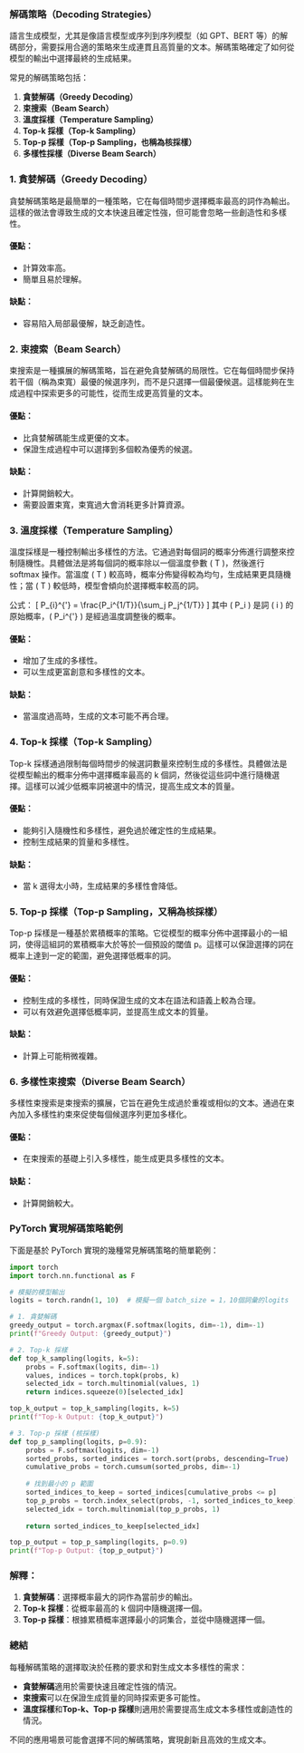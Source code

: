 ### 解碼策略（Decoding Strategies）

語言生成模型，尤其是像語言模型或序列到序列模型（如 GPT、BERT 等）的解碼部分，需要採用合適的策略來生成連貫且高質量的文本。解碼策略確定了如何從模型的輸出中選擇最終的生成結果。

常見的解碼策略包括：

1. **貪婪解碼（Greedy Decoding）**
2. **束搜索（Beam Search）**
3. **溫度採樣（Temperature Sampling）**
4. **Top-k 採樣（Top-k Sampling）**
5. **Top-p 採樣（Top-p Sampling，也稱為核採樣）**
6. **多樣性採樣（Diverse Beam Search）**

### 1. 貪婪解碼（Greedy Decoding）

貪婪解碼策略是最簡單的一種策略，它在每個時間步選擇概率最高的詞作為輸出。這樣的做法會導致生成的文本快速且確定性強，但可能會忽略一些創造性和多樣性。

#### 優點：
- 計算效率高。
- 簡單且易於理解。

#### 缺點：
- 容易陷入局部最優解，缺乏創造性。

### 2. 束搜索（Beam Search）

束搜索是一種擴展的解碼策略，旨在避免貪婪解碼的局限性。它在每個時間步保持若干個（稱為束寬）最優的候選序列，而不是只選擇一個最優候選。這樣能夠在生成過程中探索更多的可能性，從而生成更高質量的文本。

#### 優點：
- 比貪婪解碼能生成更優的文本。
- 保證生成過程中可以選擇到多個較為優秀的候選。

#### 缺點：
- 計算開銷較大。
- 需要設置束寬，束寬過大會消耗更多計算資源。

### 3. 溫度採樣（Temperature Sampling）

溫度採樣是一種控制輸出多樣性的方法。它通過對每個詞的概率分佈進行調整來控制隨機性。具體做法是將每個詞的概率除以一個溫度參數 \( T \)，然後進行 softmax 操作。當溫度 \( T \) 較高時，概率分佈變得較為均勻，生成結果更具隨機性；當 \( T \) 較低時，模型會傾向於選擇概率較高的詞。

公式：
\[
P_{i}^{'} = \frac{P_i^{1/T}}{\sum_j P_j^{1/T}}
\]
其中 \( P_i \) 是詞 \( i \) 的原始概率，\( P_i^{'} \) 是經過溫度調整後的概率。

#### 優點：
- 增加了生成的多樣性。
- 可以生成更富創意和多樣性的文本。

#### 缺點：
- 當溫度過高時，生成的文本可能不再合理。

### 4. Top-k 採樣（Top-k Sampling）

Top-k 採樣通過限制每個時間步的候選詞數量來控制生成的多樣性。具體做法是從模型輸出的概率分佈中選擇概率最高的 k 個詞，然後從這些詞中進行隨機選擇。這樣可以減少低概率詞被選中的情況，提高生成文本的質量。

#### 優點：
- 能夠引入隨機性和多樣性，避免過於確定性的生成結果。
- 控制生成結果的質量和多樣性。

#### 缺點：
- 當 k 選得太小時，生成結果的多樣性會降低。

### 5. Top-p 採樣（Top-p Sampling，又稱為核採樣）

Top-p 採樣是一種基於累積概率的策略。它從模型的概率分佈中選擇最小的一組詞，使得這組詞的累積概率大於等於一個預設的閾值 p。這樣可以保證選擇的詞在概率上達到一定的範圍，避免選擇低概率的詞。

#### 優點：
- 控制生成的多樣性，同時保證生成的文本在語法和語義上較為合理。
- 可以有效避免選擇低概率詞，並提高生成文本的質量。

#### 缺點：
- 計算上可能稍微複雜。

### 6. 多樣性束搜索（Diverse Beam Search）

多樣性束搜索是束搜索的擴展，它旨在避免生成過於重複或相似的文本。通過在束內加入多樣性約束來促使每個候選序列更加多樣化。

#### 優點：
- 在束搜索的基礎上引入多樣性，能生成更具多樣性的文本。

#### 缺點：
- 計算開銷較大。

### PyTorch 實現解碼策略範例

下面是基於 PyTorch 實現的幾種常見解碼策略的簡單範例：

```python
import torch
import torch.nn.functional as F

# 模擬的模型輸出
logits = torch.randn(1, 10)  # 模擬一個 batch_size = 1，10個詞彙的logits

# 1. 貪婪解碼
greedy_output = torch.argmax(F.softmax(logits, dim=-1), dim=-1)
print(f"Greedy Output: {greedy_output}")

# 2. Top-k 採樣
def top_k_sampling(logits, k=5):
    probs = F.softmax(logits, dim=-1)
    values, indices = torch.topk(probs, k)
    selected_idx = torch.multinomial(values, 1)
    return indices.squeeze(0)[selected_idx]

top_k_output = top_k_sampling(logits, k=5)
print(f"Top-k Output: {top_k_output}")

# 3. Top-p 採樣 (核採樣)
def top_p_sampling(logits, p=0.9):
    probs = F.softmax(logits, dim=-1)
    sorted_probs, sorted_indices = torch.sort(probs, descending=True)
    cumulative_probs = torch.cumsum(sorted_probs, dim=-1)
    
    # 找到最小的 p 範圍
    sorted_indices_to_keep = sorted_indices[cumulative_probs <= p]
    top_p_probs = torch.index_select(probs, -1, sorted_indices_to_keep)
    selected_idx = torch.multinomial(top_p_probs, 1)
    
    return sorted_indices_to_keep[selected_idx]

top_p_output = top_p_sampling(logits, p=0.9)
print(f"Top-p Output: {top_p_output}")
```

### 解釋：

1. **貪婪解碼**：選擇概率最大的詞作為當前步的輸出。
2. **Top-k 採樣**：從概率最高的 k 個詞中隨機選擇一個。
3. **Top-p 採樣**：根據累積概率選擇最小的詞集合，並從中隨機選擇一個。

### 總結

每種解碼策略的選擇取決於任務的要求和對生成文本多樣性的需求：
- **貪婪解碼**適用於需要快速且確定性強的情況。
- **束搜索**可以在保證生成質量的同時探索更多可能性。
- **溫度採樣**和**Top-k、Top-p 採樣**則適用於需要提高生成文本多樣性或創造性的情況。

不同的應用場景可能會選擇不同的解碼策略，實現創新且高效的生成文本。